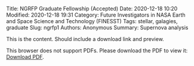 Title: NGRFP Graduate Fellowship (Accepted)
Date: 2020-12-18 10:20
Modified: 2020-12-18 19:31
Category: Future Investigators in NASA Earth and Space Science and Technology (FINESST)
Tags: stellar, galagies, graduate
Slug: ngrfp1
Authors: Anonymous
Summary: Supernova analysis

This is the content. Should include a download link and preview.


<object data="https://www.dropbox.com/s/v3qzvblv2s2j3ke/NHFP_Previous_and_Future_Research.pdf?raw=1" type="application/pdf" width="700px" height="800px">
        <p>This browser does not support PDFs. Please download the PDF to view it: <a href="https://www.dropbox.com/s/v3qzvblv2s2j3ke/NHFP_Previous_and_Future_Research.pdf?raw=1">Download PDF</a>.</p>
</object>